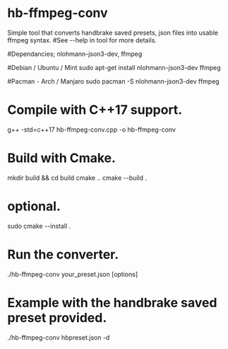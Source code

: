 # hb-ffmpeg-conv
Simple tool that converts handbrake saved presets, json files into usable ffmpeg syntax.
#See --help in tool for more details.

#Dependancies; nlohmann-json3-dev, ffmpeg

#Debian / Ubuntu / Mint
sudo apt-get install nlohmann-json3-dev ffmpeg

#Pacman - Arch / Manjaro
sudo pacman -S nlohmann-json3-dev ffmpeg

# Compile with C++17 support.
g++ -std=c++17 hb-ffmpeg-conv.cpp -o hb-ffmpeg-conv

# Build with Cmake.
mkdir build && cd build
cmake ..
cmake --build .

# optional.
sudo cmake --install .

# Run the converter.
./hb-ffmpeg-conv your_preset.json [options]

# Example with the handbrake saved preset provided.
./hb-ffmpeg-conv hbpreset.json -d
